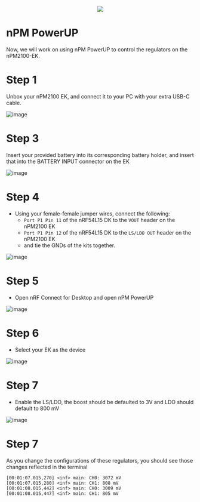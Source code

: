 <p align="center">
  <img src="https://github.com/user-attachments/assets/f9970b40-8853-4226-a039-70d478c86104">
</p>

# nPM PowerUP
Now, we will work on using nPM PowerUP to control the regulators on the nPM2100-EK.

# Step 1
Unbox your nPM2100 EK, and connect it to your PC with your extra USB-C cable.

![image](https://github.com/user-attachments/assets/ac3b1409-de8e-4899-b2cb-9ac7c6adfd16)


# Step 3
Insert your provided battery into its corresponding battery holder, and insert that into the BATTERY INPUT connector on the EK

![image](https://github.com/user-attachments/assets/2869d224-5a36-46c8-89d8-eb26258c1507)

# Step 4
- Using your female-female jumper wires, connect the following:
  - `Port P1 Pin 11` of the nRF54L15 DK to the `VOUT` header on the nPM2100 EK
  - `Port P1 Pin 12` of the nRF54L15 DK to the `LS/LDO OUT` header on the nPM2100 EK
  - and tie the GNDs of the kits together.

![image](https://github.com/user-attachments/assets/d7cd910a-1cfc-484e-952c-9f640de54315)


# Step 5
- Open nRF Connect for Desktop and open nPM PowerUP

![image](https://github.com/user-attachments/assets/22bb55af-fb62-4c20-aa0d-d5ab089d637e)

# Step 6
- Select your EK as the device

![image](https://github.com/user-attachments/assets/43b16b08-48fd-4226-82f5-91e82970d598)

# Step 7
- Enable the LS/LDO, the boost should be defaulted to 3V and LDO should default to 800 mV

![image](https://github.com/user-attachments/assets/638a1f73-b799-4566-9e14-6f80e32d2505)

# Step 7
As you change the configurations of these regulators, you should see those changes reflected in the terminal
```
[00:01:07.015,270] <inf> main: CH0: 3072 mV
[00:01:07.015,280] <inf> main: CH1: 808 mV
[00:01:08.015,442] <inf> main: CH0: 3009 mV
[00:01:08.015,447] <inf> main: CH1: 805 mV
```

